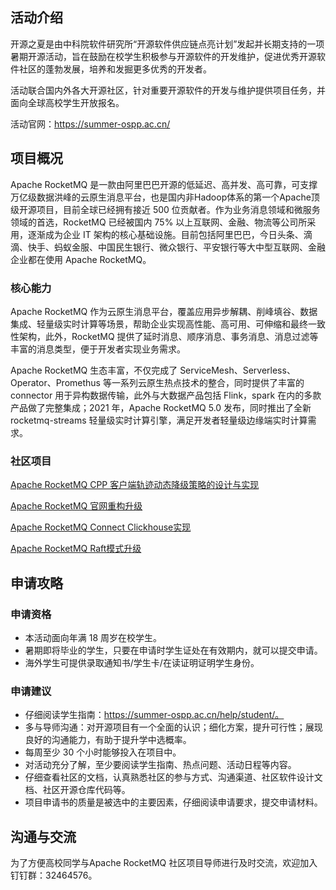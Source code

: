 ## 活动介绍

开源之夏是由中科院软件研究所“开源软件供应链点亮计划”发起并长期支持的一项暑期开源活动，旨在鼓励在校学生积极参与开源软件的开发维护，促进优秀开源软件社区的蓬勃发展，培养和发掘更多优秀的开发者。

活动联合国内外各大开源社区，针对重要开源软件的开发与维护提供项目任务，并面向全球高校学生开放报名。

活动官网：https://summer-ospp.ac.cn/

## 项目概况

Apache RocketMQ 是一款由阿里巴巴开源的低延迟、高并发、高可靠，可支撑万亿级数据洪峰的云原生消息平台，也是国内非Hadoop体系的第一个Apache顶级开源项目，目前全球已经拥有接近 500 位贡献者。作为业务消息领域和微服务领域的首选，RocketMQ 已经被国内 75% 以上互联网、金融、物流等公司所采用，逐渐成为企业 IT 架构的核心基础设施。目前包括阿里巴巴，今日头条、滴滴、快手、蚂蚁金服、中国民生银行、微众银行、平安银行等大中型互联网、金融企业都在使用 Apache RocketMQ。

### 核心能力

  Apache RocketMQ 作为云原生消息平台，覆盖应用异步解耦、削峰填谷、数据集成、轻量级实时计算等场景，帮助企业实现高性能、高可用、可伸缩和最终一致性架构，此外，RocketMQ 提供了延时消息、顺序消息、事务消息、消息过滤等丰富的消息类型，便于开发者实现业务需求。

  Apache RocketMQ 生态丰富，不仅完成了 ServiceMesh、Serverless、Operator、Promethus 等一系列云原生热点技术的整合，同时提供了丰富的 connector 用于异构数据传输，此外与大数据产品包括 Flink，spark 在内的多款产品做了完整集成；2021 年，Apache RocketMQ 5.0 发布，同时推出了全新 rocketmq-streams 轻量级实时计算引擎，满足开发者轻量级边缘端实时计算需求。

### 社区项目
[Apache RocketMQ CPP 客户端轨迹动态降级策略的设计与实现](https://summer-ospp.ac.cn/#/org/prodetail/228ad0043) 

[Apache RocketMQ 官网重构升级](https://summer-ospp.ac.cn/#/org/prodetail/228ad0045) 

[Apache RocketMQ Connect Clickhouse实现](https://summer-ospp.ac.cn/#/org/prodetail/228ad0046) 

[Apache RocketMQ Raft模式升级](https://summer-ospp.ac.cn/#/org/prodetail/228ad0052) 

## 申请攻略
### 申请资格

- 本活动面向年满 18 周岁在校学生。
- 暑期即将毕业的学生，只要在申请时学生证处在有效期内，就可以提交申请。
- 海外学生可提供录取通知书/学生卡/在读证明证明学生身份。

### 申请建议

 - 仔细阅读学生指南：https://summer-ospp.ac.cn/help/student/。
 - 多与导师沟通：对开源项目有一个全面的认识；细化方案，提升可行性；展现良好的沟通能力，有助于提升学中选概率。
 - 每周至少 30 个小时能够投入在项目中。
 - 对活动充分了解，至少要阅读学生指南、热点问题、活动日程等内容。
 - 仔细查看社区的文档，认真熟悉社区的参与方式、沟通渠道、社区软件设计文档、社区开源仓库代码等。
 - 项目申请书的质量是被选中的主要因素，仔细阅读申请要求，提交申请材料。


## 沟通与交流
为了方便高校同学与Apache RocketMQ 社区项目导师进行及时交流，欢迎加入钉钉群：32464576。
